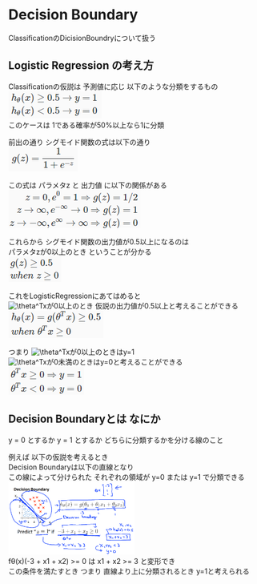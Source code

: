 # Decision Boundary
ClassificationのDicisionBoundryについて扱う  

## Logistic Regression の考え方
Classificationの仮説は 予測値に応じ 以下のような分類をするもの  
<img src="../../img/03_03_translate_classification_function.png" >  
このケースは 1である確率が50%以上なら1に分類  

前出の通り シグモイド関数の式は以下の通り  
<img src="../../img/03_03_formula_of_gz.png" >  

この式は パラメタz と 出力値 に以下の関係がある  
<img src="../../img/03_03_index_of_gz.png" >  

これらから シグモイド関数の出力値が0.5以上になるのは  
パラメタzが0以上のとき ということが分かる   
<img src="../../img/03_03_gz.png" >  

これをLogisticRegressionにあてはめると  
<img src="https://latex.codecogs.com/gif.latex?\theta^Tx" title="\theta^Tx" />が0以上のとき 仮説の出力値が0.5以上と考えることができる  
<img src="../../img/03_03_apply_linear_regression_to_gz.png" >  

つまり <img src="https://latex.codecogs.com/gif.latex?\theta^Tx" title="\theta^Tx" />が0以上のときはy=1  
<img src="https://latex.codecogs.com/gif.latex?\theta^Tx" title="\theta^Tx" />が0未満のときはy=0と考えることができる  
<img src="../../img/03_03_function_of_decision_boundary.png" >  

## Decision Boundaryとは なにか
y = 0 とするか y = 1 とするか どちらに分類するかを分ける線のこと  

例えば 以下の仮説を考えるとき  
Decision Boundaryは以下の直線となり  
この線によって分けられた それぞれの領域が y=0 または y=1 で分類できる  
<img src="../../img/03_03_decision_boundary.png" width=50% >  
fθ(x)(-3 + x1 + x2) >= 0 は x1 + x2 >= 3 と変形でき  
この条件を満たすとき つまり 直線より上に分類されるとき y=1と考えられる  
